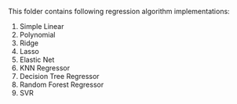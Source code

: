 This folder contains following regression algorithm implementations:
1. Simple Linear
2. Polynomial
3. Ridge 
4. Lasso
5. Elastic Net
6. KNN Regressor
7. Decision Tree Regressor
8. Random Forest Regressor
9. SVR
